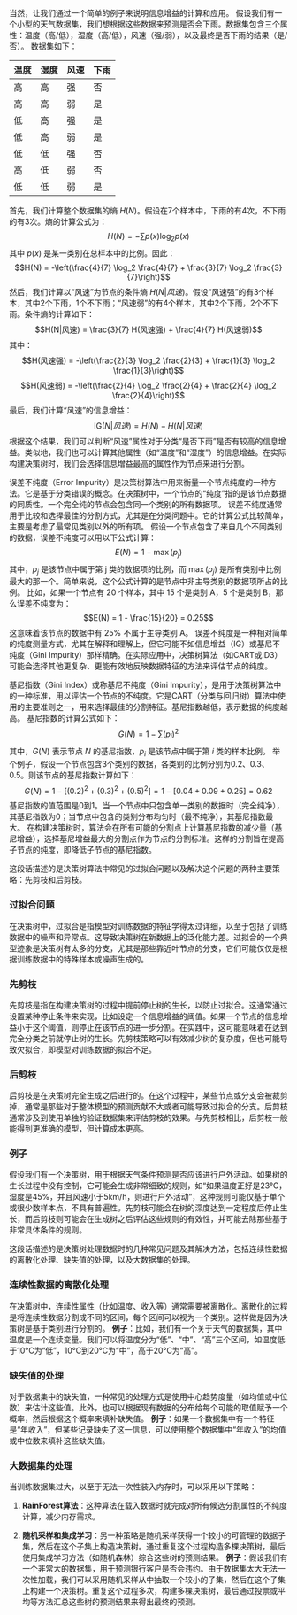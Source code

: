 当然，让我们通过一个简单的例子来说明信息增益的计算和应用。
假设我们有一个小型的天气数据集，我们想根据这些数据来预测是否会下雨。数据集包含三个属性：温度（高/低），湿度（高/低），风速（强/弱），以及最终是否下雨的结果（是/否）。
数据集如下：

| 温度 | 湿度 | 风速 | 下雨 |
| ---- | ---- | ---- | ---- |
| 高 | 高 | 强 | 否 |
| 高 | 高 | 弱 | 是 |
| 低 | 高 | 强 | 是 |
| 低 | 高 | 弱 | 是 |
| 低 | 低 | 强 | 否 |
| 高 | 低 | 弱 | 否 |
| 低 | 低 | 弱 | 是 |

首先，我们计算整个数据集的熵 $H(N)$。假设在7个样本中，下雨的有4次，不下雨的有3次。熵的计算公式为：
$$H(N) = -\sum p(x) \log_2 p(x)$$
其中 $p(x)$ 是某一类别在总样本中的比例。因此：
$$H(N) = -\left(\frac{4}{7} \log_2 \frac{4}{7} + \frac{3}{7} \log_2 \frac{3}{7}\right)$$
然后，我们计算以“风速”为节点的条件熵 $H(N|风速)$。假设“风速强”的有3个样本，其中2个下雨，1个不下雨；“风速弱”的有4个样本，其中2个下雨，2个不下雨。条件熵的计算如下：
$$H(N|风速) = \frac{3}{7} H(风速强) + \frac{4}{7} H(风速弱)$$
其中：
$$H(风速强) = -\left(\frac{2}{3} \log_2 \frac{2}{3} + \frac{1}{3} \log_2 \frac{1}{3}\right)$$
$$H(风速弱) = -\left(\frac{2}{4} \log_2 \frac{2}{4} + \frac{2}{4} \log_2 \frac{2}{4}\right)$$
最后，我们计算“风速”的信息增益：
$$\text{IG}(N|风速) = H(N) - H(N|风速)$$
根据这个结果，我们可以判断“风速”属性对于分类“是否下雨”是否有较高的信息增益。类似地，我们也可以计算其他属性（如“温度”和“湿度”）的信息增益。在实际构建决策树时，我们会选择信息增益最高的属性作为节点来进行分割。


误差不纯度（Error Impurity）是决策树算法中用来衡量一个节点纯度的一种方法。它是基于分类错误的概念。在决策树中，一个节点的“纯度”指的是该节点数据的同质性。一个完全纯的节点会包含同一个类别的所有数据项。
误差不纯度通常用于比较和选择最佳的分割方式，尤其是在分类问题中。它的计算公式比较简单，主要是考虑了最常见类别以外的所有项。
假设一个节点包含了来自几个不同类别的数据，误差不纯度可以用以下公式计算：
$$E(N) = 1 - \max(p_j)$$
其中，$p_j$ 是该节点中属于第 j 类的数据项的比例，而 $\max(p_j)$ 是所有类别中比例最大的那一个。简单来说，这个公式计算的是节点中非主导类别的数据项所占的比例。
比如，如果一个节点有 20 个样本，其中 15 个是类别 A，5 个是类别 B，那么误差不纯度为：
$$E(N) = 1 - \frac{15}{20} = 0.25$$
这意味着该节点的数据中有 25% 不属于主导类别 A。
误差不纯度是一种相对简单的纯度测量方式，尤其在解释和理解上，但它可能不如信息增益（IG）或基尼不纯度（Gini Impurity）那样精确。在实际应用中，决策树算法（如CART或ID3）可能会选择其他更复杂、更能有效地反映数据特征的方法来评估节点的纯度。


基尼指数（Gini Index）或称基尼不纯度（Gini Impurity），是用于决策树算法中的一种标准，用以评估一个节点的不纯度。它是CART（分类与回归树）算法中使用的主要准则之一，用来选择最佳的分割特征。基尼指数越低，表示数据的纯度越高。
基尼指数的计算公式如下：
$$G(N) = 1 - \sum (p_i)^2$$
其中，$G(N)$ 表示节点 $N$ 的基尼指数，$p_i$ 是该节点中属于第 $i$ 类的样本比例。
举个例子，假设一个节点包含3个类别的数据，各类别的比例分别为0.2、0.3、0.5。则该节点的基尼指数计算如下：
$$G(N) = 1 - [(0.2)^2 + (0.3)^2 + (0.5)^2] = 1 - [0.04 + 0.09 + 0.25] = 0.62$$
基尼指数的值范围是0到1。当一个节点中只包含单一类别的数据时（完全纯净），其基尼指数为0；当节点中包含的类别分布均匀时（最不纯净），其基尼指数最大。
在构建决策树时，算法会在所有可能的分割点上计算基尼指数的减少量（基尼增益），选择基尼增益最大的分割点作为节点的分割标准。这样的分割旨在提高子节点的纯度，即降低子节点的基尼指数。

这段话描述的是决策树算法中常见的过拟合问题以及解决这个问题的两种主要策略：先剪枝和后剪枝。


### 过拟合问题
在决策树中，过拟合是指模型对训练数据的特征学得太过详细，以至于包括了训练数据中的噪声和异常点。这导致决策树在新数据上的泛化能力差。过拟合的一个典型迹象是决策树有太多的分支，尤其是那些靠近叶节点的分支，它们可能仅仅是根据训练数据中的特殊样本或噪声生成的。
### 先剪枝
先剪枝是指在构建决策树的过程中提前停止树的生长，以防止过拟合。这通常通过设置某种停止条件来实现，比如设定一个信息增益的阈值。如果一个节点的信息增益小于这个阈值，则停止在该节点的进一步分割。在实践中，这可能意味着在达到完全分类之前就停止树的生长。先剪枝策略可以有效减少树的复杂度，但也可能导致欠拟合，即模型对训练数据的拟合不足。
### 后剪枝
后剪枝是在决策树完全生成之后进行的。在这个过程中，某些节点或分支会被裁剪掉，通常是那些对于整体模型的预测贡献不大或者可能导致过拟合的分支。后剪枝通常涉及到使用单独的验证数据集来评估剪枝的效果。与先剪枝相比，后剪枝一般能得到更准确的模型，但计算成本更高。
### 例子
假设我们有一个决策树，用于根据天气条件预测是否应该进行户外活动。如果树的生长过程中没有控制，它可能会生成非常细致的规则，如“如果温度正好是23°C，湿度是45%，并且风速小于5km/h，则进行户外活动”，这种规则可能仅基于单个或很少数样本点，不具有普遍性。先剪枝可能会在树的深度达到一定程度后停止生长，而后剪枝则可能会在生成树之后评估这些规则的有效性，并可能去除那些基于非常具体条件的规则。

这段话描述的是决策树处理数据时的几种常见问题及其解决方法，包括连续性数据的离散化处理、缺失值的处理，以及大数据集的处理。
### 连续性数据的离散化处理
在决策树中，连续性属性（比如温度、收入等）通常需要被离散化。离散化的过程是将连续性数据分割成不同的区间，每个区间可以视为一个类别。这样做是因为决策树是基于类别进行分割的。
**例子**：比如，我们有一个关于天气的数据集，其中温度是一个连续变量。我们可以将温度分为“低”、“中”、“高”三个区间，如温度低于10°C为“低”，10°C到20°C为“中”，高于20°C为“高”。
### 缺失值的处理
对于数据集中的缺失值，一种常见的处理方式是使用中心趋势度量（如均值或中位数）来估计这些值。此外，也可以根据现有数据的分布给每个可能的取值赋予一个概率，然后根据这个概率来填补缺失值。
**例子**：如果一个数据集中有一个特征是“年收入”，但某些记录缺失了这一信息，可以使用整个数据集中“年收入”的均值或中位数来填补这些缺失值。
### 大数据集的处理
当训练数据集过大，以至于无法一次性装入内存时，可以采用以下策略：
1. **RainForest算法**：这种算法在载入数据时就完成对所有候选分割属性的不纯度计算，减少内存需求。
   
2. **随机采样和集成学习**：另一种策略是随机采样获得一个较小的可管理的数据子集，然后在这个子集上构造决策树。通过重复这个过程构造多棵决策树，最后使用集成学习方法（如随机森林）综合这些树的预测结果。
**例子**：假设我们有一个非常大的数据集，用于预测银行客户是否会违约。由于数据集太大无法一次性加载，我们可以采用随机采样从中抽取一个较小的子集，然后在这个子集上构建一个决策树。重复这个过程多次，构建多棵决策树，最后通过投票或平均等方法汇总这些树的预测结果来得出最终的预测。